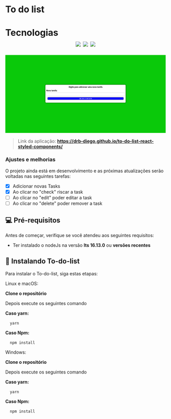 # To do list

<!---Esses são exemplos. Veja https://shields.io para outras pessoas ou para personalizar este conjunto de escudos. Você pode querer incluir dependências, status do projeto e informações de licença aqui--->
<h1>
  Tecnologias
  </br>
  <div align="center">
    <img src="https://img.shields.io/badge/JavaScript-323330?style=for-the-badge&logo=javascript&logoColor=F7DF1E">
    <img src="https://camo.githubusercontent.com/268ac512e333b69600eb9773a8f80b7a251f4d6149642a50a551d4798183d621/68747470733a2f2f696d672e736869656c64732e696f2f62616467652f52656163742d3230323332413f7374796c653d666f722d7468652d6261646765266c6f676f3d7265616374266c6f676f436f6c6f723d363144414642">
    <img src="  https://camo.githubusercontent.com/41326de293d3848e2ab0f29bf1680427128757fe6b586ceddf1097cb4eeb5ff7/68747470733a2f2f696d672e736869656c64732e696f2f62616467652f7374796c65642d2d636f6d706f6e656e74732d4442373039333f7374796c653d666f722d7468652d6261646765266c6f676f3d7374796c65642d636f6d706f6e656e7473266c6f676f436f6c6f723d7768697465">
  </div>
</h1>

<p align="center">
  <img src="./imagem-do-projeto.png" alt="imagem do projeto" width="1000px" heigth="800px">
</p>

> Link da aplicação: **https://drb-diego.github.io/to-do-list-react-styled-components/**

### Ajustes e melhorias

O projeto ainda está em desenvolvimento e as próximas atualizações serão voltadas nas seguintes tarefas:

- [x] Adicionar novas Tasks
- [x] Ao clicar no "check" riscar a task
- [ ] Ao clicar no "edit" poder editar a task
- [ ] Ao clicar no "delete" poder remover a task

## 💻 Pré-requisitos

Antes de começar, verifique se você atendeu aos seguintes requisitos:
<!---Estes são apenas requisitos de exemplo. Adicionar, duplicar ou remover conforme necessário--->
* Ter instalado o nodeJs na versão **lts 16.13.0** ou **versões recentes**

## 🚀 Instalando To-do-list

Para instalar o To-do-list, siga estas etapas:

Linux e macOS:

**Clone o repositório**

Depois execute os seguintes comando

**Caso yarn:**
```
  yarn
```
**Caso Npm:**
```
  npm install
```

Windows:

**Clone o repositório**

Depois execute os seguintes comando

**Caso yarn:**
```
  yarn
```
**Caso Npm:**
```
  npm install
```

